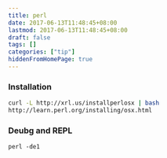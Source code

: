 ```yaml
---
title: perl
date: 2017-06-13T11:48:45+08:00
lastmod: 2017-06-13T11:48:45+08:00
draft: false
tags: []
categories: ["tip"]
hiddenFromHomePage: true
---
```



###  Installation
```sh
curl -L http://xrl.us/installperlosx | bash
http://learn.perl.org/installing/osx.html
```

### Deubg and REPL
`perl -de1`
